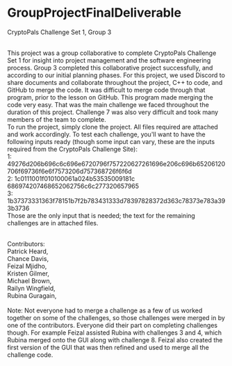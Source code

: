 # GroupProjectFinalDeliverable

CryptoPals Challenge Set 1, Group 3 <br /> <br />

This project was a group collaborative to complete CryptoPals Challenge Set 1 for insight into project management and the software engineering process. Group 3 completed this collaborative project successfully, and according to our initial planning phases. For this project, we used Discord to share documents and collaborate throughout the project, C++ to code, and GitHub to merge the code. It was difficult to merge code through that program, prior to the lesson on GitHub. This program made merging the code very easy. That was the main challenge we faced throughout the duration of this project. Challenge 7 was also very difficult and took many members of the team to complete. 
<br />
To run the project, simply clone the project. All files required are attached and work accordingly. To test each challenge, you'll want to have the following inputs ready (though some input can vary, these are the inputs required from the CryptoPals Challenge Site): <br />
        1: 49276d206b696c6c696e6720796f757220627261696e206c696b65206120706f69736f6e6f7573206d757368726f6f6d <br />
        2: 1c0111001f010100061a024b53535009181c <br />
           686974207468652062756c6c277320657965 <br />
        3: 1b37373331363f78151b7f2b783431333d78397828372d363c78373e783a393b3736 <br />
Those are the only input that is needed; the text for the remaining challenges are in attached files. <br /> <br />
 
Contributors:  <br />
  Patrick Heard, <br />
  Chance Davis, <br />
  Feizal Mjidho, <br />
  Kristen Gilmer, <br />
  Michael Brown, <br />
  Railyn Wingfield, <br />
  Rubina Guragain, <br /> <br />
Note: Not everyone had to merge a challenge as a few of us worked together on some of the challenges, so those challenges were merged in by one of the contributors. Everyone did their part on completing challenges though.
For example Feizal assisted Rubina with challenges 3 and 4, which Rubina merged onto the GUI along with challenge 8. Feizal also created the first version of the GUI that was then refined and used to merge all the challenge code.

